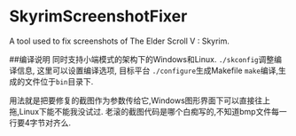 # SkyrimScreenshotFixer
A tool used to fix screenshots of The Elder Scroll V : Skyrim.

##编译说明
同时支持小端模式的架构下的Windows和Linux.
`./skconfig`调整编译信息, 这里可以设置编译选项, 目标平台
`./configure`生成Makefile
`make`编译,生成的文件位于`bin`目录下.

用法就是把要修复的截图作为参数传给它,Windows图形界面下可以直接往上拖,Linux下能不能我没试过.
老滚的截图代码是哪个白痴写的,不知道bmp文件每一行要4字节对齐么.
